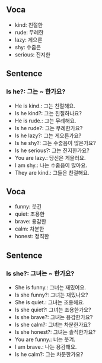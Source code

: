 ## Voca
- kind: 친절한
- rude: 무례한
- lazy: 게으른
- shy: 수줍은
- serious: 진지한

## Sentence
### Is he?: 그는 ~ 한가요?
- He is kind.: 그는 친절해요.
- Is he kind?: 그는 친절하나요?
- He is rude.: 그는 무례해요.
- Is he rude?: 그는 무례한가요?
- Is he lazy?: 그는 게으른가요?
- Is he shy?: 그는 수줍음이 많은가요?
- Is he serious?: 그는 진지한가요?
- You are lazy.: 당신은 게을러요.
- I am shy.: 나는 수줍음이 많아요.
- They are kind.: 그들은 친절해요.

## Voca
- funny: 웃긴
- quiet: 조용한
- brave: 용감한
- calm: 차분한
- honest: 정직한

## Sentence
### Is she?: 그녀는 ~ 한가요?
- She is funny.: 그녀는 재밌어요.
- Is she funny?: 그녀는 재밌나요?
- She is quiet.: 그녀는 조용해요.
- Is she quiet?: 그녀는 조용한가요?
- Is she brave?: 그녀는 용감한가요?
- Is she calm?: 그녀는 차분한가요?
- Is she honest?: 그녀는 솔직한가요?
- You are funny.: 너는 웃겨.
- I am brave.: 나는 용감해요.
- Is he calm?: 그는 차분한가요?
